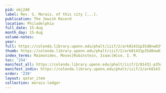 ```yaml
---
pid: obj240
label: Rev. S. Morais, of this city [...].
publication: The Jewish Record
location: Philadelphia
full_date: 15-Aug
month_day: 15-Aug
volume-notes:
year:
full: https://colenda.library.upenn.edu/phalt/iiif/2/ark81431p35d8nw83%2FSHA256E-s7668946--d3cd7bd0a7810f28a47154c8b869874008726b9b1b66b1685cff92426b18bf8f.jpeg/full/3500,/0/default.jpg
thumb: https://colenda.library.upenn.edu/phalt/iiif/2/ark81431p35d8nw83%2FSHA256E-s7668946--d3cd7bd0a7810f28a47154c8b869874008726b9b1b66b1685cff92426b18bf8f.jpeg/full/!200,200/0/default.jpg
index_terms: Maimonides, Moses|Rubinstein, Isaac|Wise, I. M.
toc: '254'
manifest_all: https://colenda.library.upenn.edu/phalt/iiif/2/81431-p35d8nw83/manifest
manifest_indiv: https://colenda.library.upenn.edu/phalt/iiif/2/ark81431p35d8nw83%2FSHA256E-s7668946--d3cd7bd0a7810f28a47154c8b869874008726b9b1b66b1685cff92426b18bf8f.jpeg
order: '239'
layout: qatar_item
collection: morais-ledger
---
```

